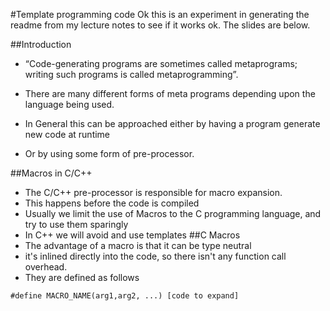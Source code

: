 #Template programming code
Ok this is an experiment in generating the readme from my lecture notes to see if it works ok. The slides are below.

##Introduction
* “Code-generating programs are sometimes called metaprograms; writing such programs is called metaprogramming”.

* There are many different forms of meta programs depending upon the language being used.

* In General this can be approached either by having a program generate new code at runtime

* Or by using some form of pre-processor.

##Macros in C/C++
* The C/C++ pre-processor is responsible for macro expansion.
* This happens before the code is compiled
* Usually we limit the use of Macros to the C programming language, and try to use them sparingly
* In C++ we will avoid and use templates
##C Macros
* The advantage of a macro is that it can be type neutral
* it's inlined directly into the code, so there isn't any function call overhead. 
* They are defined as follows

```#define MACRO_NAME(arg1,arg2, ...) [code to expand]```